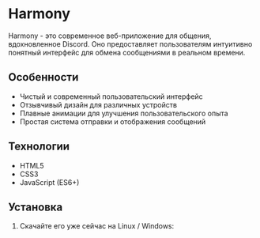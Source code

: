 # Harmony

Harmony - это современное веб-приложение для общения, вдохновленное Discord. Оно предоставляет пользователям интуитивно понятный интерфейс для обмена сообщениями в реальном времени.

## Особенности

- Чистый и современный пользовательский интерфейс
- Отзывчивый дизайн для различных устройств
- Плавные анимации для улучшения пользовательского опыта
- Простая система отправки и отображения сообщений

## Технологии

- HTML5
- CSS3
- JavaScript (ES6+)

## Установка

1. Скачайте его уже сейчас на Linux / Windows:
